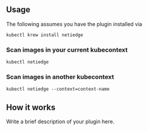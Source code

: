 
## Usage
The following assumes you have the plugin installed via

```shell
kubectl krew install netiedge
```

### Scan images in your current kubecontext

```shell
kubectl netiedge
```

### Scan images in another kubecontext

```shell
kubectl netiedge --context=context-name
```

## How it works
Write a brief description of your plugin here.